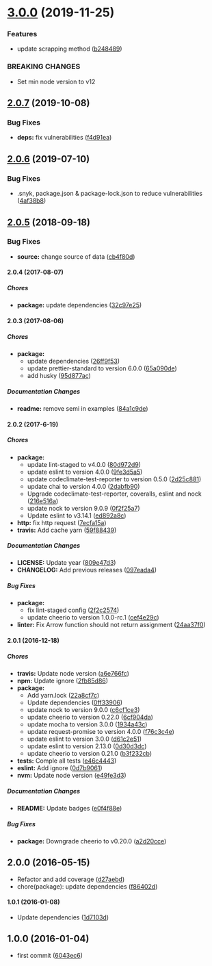 # [3.0.0](https://github.com/lgaticaq/codigo-postal/compare/v2.0.7...v3.0.0) (2019-11-25)


### Features

* update scrapping method ([b248489](https://github.com/lgaticaq/codigo-postal/commit/b248489ecc260cdd41f4dfe0ebea09f82f97f4c5))


### BREAKING CHANGES

* Set min node version to v12

## [2.0.7](https://github.com/lgaticaq/codigo-postal/compare/v2.0.6...v2.0.7) (2019-10-08)


### Bug Fixes

* **deps:** fix vulnerabilities ([f4d91ea](https://github.com/lgaticaq/codigo-postal/commit/f4d91ea))

## [2.0.6](https://github.com/lgaticaq/codigo-postal/compare/v2.0.5...v2.0.6) (2019-07-10)


### Bug Fixes

* .snyk, package.json & package-lock.json to reduce vulnerabilities ([4af38b8](https://github.com/lgaticaq/codigo-postal/commit/4af38b8))

## [2.0.5](https://github.com/lgaticaq/codigo-postal/compare/v2.0.4...v2.0.5) (2018-09-18)


### Bug Fixes

* **source:** change source of data ([cb4f80d](https://github.com/lgaticaq/codigo-postal/commit/cb4f80d))

#### 2.0.4 (2017-08-07)

##### Chores

* **package:** update dependencies ([32c97e25](https://github.com/lgaticaq/codigo-postal/commit/32c97e25102dbcca704d29579b64c31ad19e6ee2))

#### 2.0.3 (2017-08-06)

##### Chores

* **package:**
  * update dependencies ([26ff9f53](https://github.com/lgaticaq/codigo-postal/commit/26ff9f53d5bf155c57ef81349b3897b884dce778))
  * update prettier-standard to version 6.0.0 ([65a090de](https://github.com/lgaticaq/codigo-postal/commit/65a090de1137595c864f432d01a5b44cb9c7bb40))
  * add husky ([95d877ac](https://github.com/lgaticaq/codigo-postal/commit/95d877ace8a791088ad72b30dbd2fa76ba11dcf4))

##### Documentation Changes

* **readme:** remove semi in examples ([84a1c9de](https://github.com/lgaticaq/codigo-postal/commit/84a1c9de805cac77d63cd3950a0b4aa723621a35))

#### 2.0.2 (2017-6-19)

##### Chores

* **package:**
  * update lint-staged to v4.0.0 ([80d972d9](https://github.com/lgaticaq/codigo-postal/commit/80d972d947eee89a89d7eb924eaca04f50806be2))
  * update eslint to version 4.0.0 ([9fe3d5a5](https://github.com/lgaticaq/codigo-postal/commit/9fe3d5a5c59e6e79112d786c5a147282939eb84d))
  * update codeclimate-test-reporter to version 0.5.0 ([2d25c881](https://github.com/lgaticaq/codigo-postal/commit/2d25c88136a988a2d26b2ac2b499e04554948ee5))
  * update chai to version 4.0.0 ([2dabfb90](https://github.com/lgaticaq/codigo-postal/commit/2dabfb90d34aff68e71027501e4658ad218eab68))
  * Upgrade codeclimate-test-reporter, coveralls, eslint and nock ([216e516a](https://github.com/lgaticaq/codigo-postal/commit/216e516a492a7f168f1920ae5de492ce71082507))
  * update nock to version 9.0.9 ([0f2f25a7](https://github.com/lgaticaq/codigo-postal/commit/0f2f25a739b5dab11bd8735d4087c63539c2509e))
  * Update eslint to v3.14.1 ([ed892a8c](https://github.com/lgaticaq/codigo-postal/commit/ed892a8c206614ef2ede620ac22481b420b241cb))
* **http:** fix http request ([7ecfa15a](https://github.com/lgaticaq/codigo-postal/commit/7ecfa15a00f915ce47cb23db2e04829f51e7123e))
* **travis:** Add cache yarn ([59f88439](https://github.com/lgaticaq/codigo-postal/commit/59f884399b63de82f9039d0937bafba46fee318c))

##### Documentation Changes

* **LICENSE:** Update year ([809e47d3](https://github.com/lgaticaq/codigo-postal/commit/809e47d3d85dd703b1e3e078d304f4cbd09b35ec))
* **CHANGELOG:** Add previous releases ([097eada4](https://github.com/lgaticaq/codigo-postal/commit/097eada43ef62281ce47ef9a00ff7e6a327ae2c7))

##### Bug Fixes

* **package:**
  * fix lint-staged config ([2f2c2574](https://github.com/lgaticaq/codigo-postal/commit/2f2c25748def27b133cbe46496c394203f307678))
  * update cheerio to version 1.0.0-rc.1 ([cef4e29c](https://github.com/lgaticaq/codigo-postal/commit/cef4e29cfdbbc0a740651ea5098a5818d063a2d1))
* **linter:** Fix Arrow function should not return assignment ([24aa37f0](https://github.com/lgaticaq/codigo-postal/commit/24aa37f0bf89ec60f05161331dce809382746595))

#### 2.0.1 (2016-12-18)

##### Chores

* **travis:** Update node version ([a6e766fc](https://github.com/lgaticaq/codigo-postal/commit/a6e766fc2ff34f7b1ec3b435adfaf73599c592f9))
* **npm:** Update ignore ([2fb85d86](https://github.com/lgaticaq/codigo-postal/commit/2fb85d864a7b911b420197536ab6491625736426))
* **package:**
  * Add yarn.lock ([22a8cf7c](https://github.com/lgaticaq/codigo-postal/commit/22a8cf7c75460d544fe962ec929222ec2f7646fb))
  * Update dependencies ([0ff33906](https://github.com/lgaticaq/codigo-postal/commit/0ff339067ec4bbb74d780a7f65fe29de696465ca))
  * update nock to version 9.0.0 ([c6cf1ce3](https://github.com/lgaticaq/codigo-postal/commit/c6cf1ce3c3026d1df26fa4fa9497f262dcb90561))
  * update cheerio to version 0.22.0 ([6cf904da](https://github.com/lgaticaq/codigo-postal/commit/6cf904dac8784ae5999a1c421ab0956497a6a4c2))
  * update mocha to version 3.0.0 ([1934a43c](https://github.com/lgaticaq/codigo-postal/commit/1934a43c361b431c27e952214df373bc0f89e4ba))
  * update request-promise to version 4.0.0 ([f76c3c4e](https://github.com/lgaticaq/codigo-postal/commit/f76c3c4e1173e6e203f18671f0928b1673879741))
  * update eslint to version 3.0.0 ([d61c2e51](https://github.com/lgaticaq/codigo-postal/commit/d61c2e515915bd487608b63730b869bda1ded365))
  * update eslint to version 2.13.0 ([0d30d3dc](https://github.com/lgaticaq/codigo-postal/commit/0d30d3dccb0591a4abb32b39d0024d7af41fd81f))
  * update cheerio to version 0.21.0 ([b3f232cb](https://github.com/lgaticaq/codigo-postal/commit/b3f232cb3b43ef47de78fa88e58ffcbc59f4a70b))
* **tests:** Comple all tests ([e46c4443](https://github.com/lgaticaq/codigo-postal/commit/e46c4443af1033bfac98bd4a9d80948510c2d6f8))
* **eslint:** Add ignore ([0d7b9061](https://github.com/lgaticaq/codigo-postal/commit/0d7b9061c9fd20093c547eddb7fd55d0944f3922))
* **nvm:** Update node version ([e49fe3d3](https://github.com/lgaticaq/codigo-postal/commit/e49fe3d38cbe82965fc466600f4dcb9f14134cf4))

##### Documentation Changes

* **README:** Update badges ([e0f4f88e](https://github.com/lgaticaq/codigo-postal/commit/e0f4f88ea1fb61d962b71e38f5247bac3482e928))

##### Bug Fixes

* **package:** Downgrade cheerio to v0.20.0 ([a2d20cce](https://github.com/lgaticaq/codigo-postal/commit/a2d20cce94c17fb369f70280ce77861977c37fe7))

## 2.0.0 (2016-05-15)

* Refactor and add coverage ([d27aebd](https://github.com/lgaticaq/codigo-postal/commit/d27aebd))
* chore(package): update dependencies ([f86402d](https://github.com/lgaticaq/codigo-postal/commit/f86402d))

#### 1.0.1 (2016-01-08)

* Update dependencies ([1d7103d](https://github.com/lgaticaq/codigo-postal/commit/1d7103d))

## 1.0.0 (2016-01-04)

* first commit ([6043ec6](https://github.com/lgaticaq/codigo-postal/commit/6043ec6))
